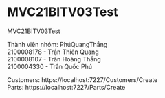 # MVC21BITV03Test
MVC21BITV03Test

<p>Thành viên nhóm: PhúQuangThắng<br/>
2100008178 - Trần Thiên Quang<br/>
2100008107 - Trần Hoàng Thắng<br/>
2100004330 - Trần Quốc Phú<br/><p>

<p>Customers: https://localhost:7227/Customers/Create<br/>
Parts: https://localhost:7227/Parts/Create<p>

